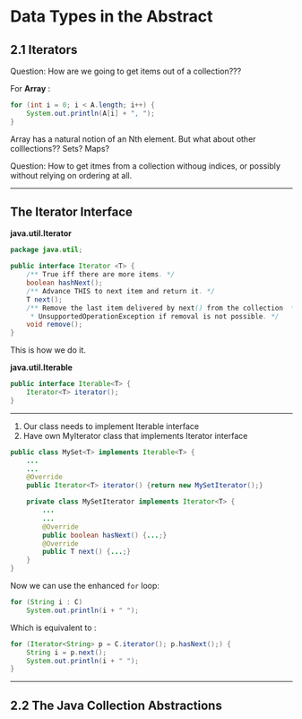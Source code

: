 # Data Types in the Abstract

## 2.1 Iterators

Question: How are we going to get items out of a collection???

For **Array** :

```java
for (int i = 0; i < A.length; i++) {
    System.out.println(A[i] + ", ");
}
```

Array has a natural notion of an Nth element. But what about other colllections?? Sets? Maps?

Question: How to get itmes from a collection withoug indices, or possibly without relying on ordering at all.

---

## The Iterator Interface

**java.util.Iterator**

```java
package java.util;

public interface Iterator <T> {
    /** True iff there are more items. */
    boolean hashNext();
    /** Advance THIS to next item and return it. */
    T next();
    /** Remove the last item delivered by next() from the collection  * being iterated over. Optional operation: may throw
     * UnsupportedOperationException if removal is not possible. */
    void remove();
}
```

This is how we do it.

**java.util.Iterable**

```java
public interface Iterable<T> {
    Iterator<T> iterator();
}
```

-------

1. Our class needs to implement Iterable interface
2. Have own MyIterator class that implements Iterator interface

```java
public class MySet<T> implements Iterable<T> {
    ...
    ...
    @Override
    public Iterator<T> iterator() {return new MySetIterator();}

    private class MySetIterator implements Iterator<T> {
        ...
        ...
        @Override
        public boolean hasNext() {...;}
        @Override
        public T next() {...;}
    }
}
```

Now we can use the enhanced `for` loop:

```java
for (String i : C) 
    System.out.println(i + " ");
```

Which is equivalent to :

```java
for (Iterator<String> p = C.iterator(); p.hasNext();) {
    String i = p.next();
    System.out.println(i + " ");
}
```

------

## 2.2 The Java Collection Abstractions